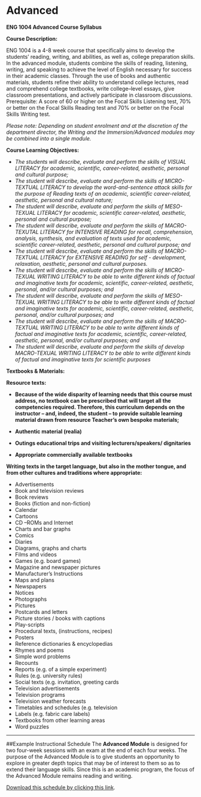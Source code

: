 # Advanced

**ENG 1004 Advanced Course Syllabus**

**Course Description:**

ENG 1004 is a 4-8 week course that specifically aims to develop the students’ reading, writing, and abilities, as well as, college preparation skills. In the advanced module, students combine the skills of reading, listening, writing, and speaking to achieve the level of English necessary for success in their academic classes. Through the use of books and authentic materials, students refine their ability to understand college lectures, read and comprehend college textbooks, write college–level essays, give classroom presentations, and actively participate in classroom discussions. Prerequisite: A score of 60 or higher on the Focal Skills Listening test, 70% or better on the Focal Skills Reading test and 70% or better on the Focal Skills Writing test.

_Please note: Depending on student enrolment and at the discretion of the department director, the Writing and the Immersion/Advanced modules may be combined into a single module._

**Course Learning Objectives:**

*   _The students will describe, evaluate and perform the skills of VISUAL LITERACY for academic, scientific, career-related, aesthetic, personal and cultural purpose;_
*   _The student will describe, evaluate and perform the skills of MICRO-TEXTUAL LITERACY to develop the word-and-sentence attack skills for the purpose of Reading texts of an academic, scientific career-related, aesthetic, personal and cultural nature;_
*   _The student will describe, evaluate and perform the skills of MESO-TEXUAL LITERACY for academic, scientific career-related, aesthetic, personal and cultural purpose;_
*   _The student will describe, evaluate and perform the skills of MACRO-TEXUTAL LITERACY for INTENSIVE READING for recall, comprehension, analysis, synthesis, and evaluation of texts used for academic, scientific career-related, aesthetic, personal and cultural purpose; and_
*   _The student will describe, evaluate and perform the skills of MACRO-TEXTUAL LITERACY for EXTENSIVE READING for self - development, relaxation, aesthetic, personal and cultural purposes._
*   _The student will describe, evaluate and perform the skills of MICRO-TEXUAL WRITING LITERACY to be able to write different kinds of factual and imaginative texts for academic, scientific, career-related, aesthetic, personal, and/or cultural purposes; and_
*   _The student will describe, evaluate and perform the skills of MESO-TEXUAL WRITING LITERACY to be able to write different kinds of factual and imaginative texts for academic, scientific, career-related, aesthetic, personal, and/or cultural purposes; and_
*   _The student will describe, evaluate and perform the skills of MACRO-TEXTUAL WRITING LITERACY to be able to write different kinds of factual and imaginative texts for academic, scientific, career-related, aesthetic, personal, and/or cultural purposes; and_
*   _The student will describe, evaluate and perform the skills of develop MACRO-TEXUAL WRITING LITERACY to be able to write different kinds of factual and imaginative texts for scientific purposes_

**Textbooks & Materials:**

**Resource texts:**

*   **Because of the wide disparity of learning needs that this course must address, no textbook can be prescribed that will target all the competencies required. Therefore, this curriculum depends on the instructor – and, indeed, the student – to provide suitable learning material drawn from resource Teacher’s own bespoke materials;**

*   **Authentic material (realia)**

*   **Outings educational trips and visiting lecturers/speakers/ dignitaries**

*   **Appropriate commercially available textbooks**

**Writing texts in the target language, but also in the mother tongue, and from other cultures and traditions where appropriate:**

*   Advertisements
*   Book and television reviews
*   Book reviews
*   Books (fiction and non-fiction)
*   Calendar
*   Cartoons
*   CD –ROMs and Internet
*   Charts and bar graphs
*   Comics
*   Diaries
*   Diagrams, graphs and charts
*   Films and videos
*   Games (e.g. board games)
*   Magazine and newspaper pictures
*   Manufacturer’s Instructions
*   Maps and plans
*   Newspapers
*   Notices
*   Photographs
*   Pictures
*   Postcards and letters
*   Picture stories / books with captions
*   Play-scripts
*   Procedural texts, (instructions, recipes)
*   Posters
*   Reference dictionaries & encyclopedias
*   Rhymes and poems
*   Simple word problems
*   Recounts
*   Reports (e.g. of a simple experiment)
*   Rules (e.g. university rules)
*   Social texts (e.g. invitation, greeting cards
*   Television advertisements
*   Television programs
*   Television weather forecasts
*   Timetables and schedules (e.g. television
*   Labels (e.g. fabric care labels)
*   Textbooks from other learning areas
*   Word puzzles

---

##Example Instructional Schedule
The **Advanced Module** is designed for two four-week sessions with an exam at the end of each four weeks. The purpose of the Advanced Module is to give students an opportunity to explore in greater depth topics that may be of interest to them so as to extend their language skills. Since this is an academic program, the focus of the Advanced Module remains reading and writing.  

[Download this schedule by clicking this link](https://docs.google.com/document/d/1iwDa9AOfqx_YJ8UaTqRJw5pndY8tv1_FibZVvULGpUI/edit?usp=sharing).


